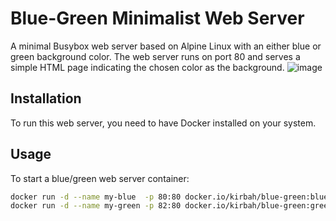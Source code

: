 # Blue-Green Minimalist Web Server

A minimal Busybox web server based on Alpine Linux with an either blue or green background color. The web server runs on port 80 and serves a simple HTML page indicating the chosen color as the background.
![image](https://github.com/kirbah/blue-green/assets/3257689/3fb80c2c-1e00-434b-8f0e-902321a4f8c8)

## Installation

To run this web server, you need to have Docker installed on your system.

## Usage

To start a blue/green web server container:

```bash
docker run -d --name my-blue  -p 80:80 docker.io/kirbah/blue-green:blue
docker run -d --name my-green -p 82:80 docker.io/kirbah/blue-green:green
